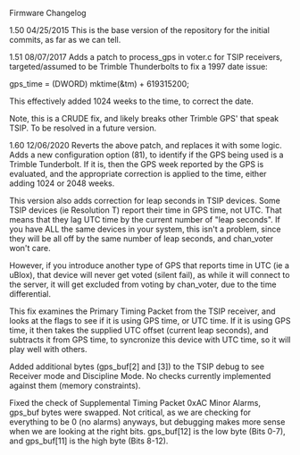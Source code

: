 Firmware Changelog

1.50 04/25/2015
This is the base version of the repository for the initial commits, as far as we can tell.

1.51 08/07/2017
Adds a patch to process_gps in voter.c for TSIP receivers, targeted/assumed to be Trimble Thunderbolts to fix a 1997 date issue:

gps_time = (DWORD) mktime(&tm) + 619315200; 

This effectively added 1024 weeks to the time, to correct the date.

Note, this is a CRUDE fix, and likely breaks other Trimble GPS' that speak TSIP. To be resolved in a future version.


1.60 12/06/2020
Reverts the above patch, and replaces it with some logic. Adds a new configuration option (81), to identify if the GPS being used is a Trimble Tunderbolt. If it is, then the GPS week reported by the GPS is evaluated, and the appropriate correction is applied to the time, either adding 1024 or 2048 weeks.

This version also adds correction for leap seconds in TSIP devices. Some TSIP devices (ie Resolution T) report their time in GPS time, not UTC. That means that they lag UTC time by the current number of "leap seconds". If you have ALL the same devices in your system, this isn't a problem, since they will be all off by the same number of leap seconds, and chan_voter won't care.

However, if you introduce another type of GPS that reports time in UTC (ie a uBlox), that device will never get voted (silent fail), as while it will connect to the server, it will get excluded from voting by chan_voter, due to the time differential.

This fix examines the Primary Timing Packet from the TSIP receiver, and looks at the flags to see if it is using GPS time, or UTC time. If it is using GPS time, it then takes the supplied UTC offset (current leap seconds), and subtracts it from GPS time, to syncronize this device with UTC time, so it will play well with others.

Added additional bytes (gps_buf[2] and [3]) to the TSIP debug to see Receiver mode and Discipline Mode. No checks currently implemented against them (memory constraints).

Fixed the check of Supplemental Timing Packet 0xAC Minor Alarms, gps_buf bytes were swapped. Not critical, as we are checking for everything to be 0 (no alarms) anyways, but debugging makes more sense when we are looking at the right bits. gps_buf[12] is the low byte (Bits 0-7), and gps_buf[11] is the high byte (Bits 8-12).

